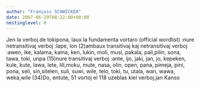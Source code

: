 ```yaml
---
author: "François SCHWICKER"
date: 2007-06-29T08:22:00+00:00
nestinglevel: 0
---
```

Jen la verboj de tokipona, laux la fundamenta vortaro (official wordlist) :nure netransitivaj verboj :lape, lon (2)ambaux transitivaj kaj netransitivaj verboj :awen, ike, kalama, kama, ken, lukin, moli, musi, pakala, pali,pilin, sona, tawa, toki, unpa (15)nure transitivaj verboj :ante, ijo, jaki, jan, jo, kepeken, kule, kute, lawa, lete, lili,moku, mute, nasa, olin, open, pana, pimeja, pini, pona, seli, sin,sitelen, suli, suwi, wile, telo, toki, tu, utala, wan, wawa, weka,wile (34)Do, entute, 51 vortoj el 118 uzeblas kiel verboj.jan Kanso